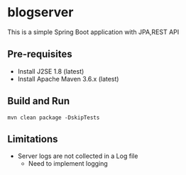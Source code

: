 # blogserver
This is a simple Spring Boot application with JPA,REST API

## Pre-requisites
- Install J2SE 1.8 (latest)
- Install Apache Maven 3.6.x (latest)
 
## Build and Run
```
mvn clean package -DskipTests
```

## Limitations
- Server logs are not collected in a Log file
  - Need to implement logging
